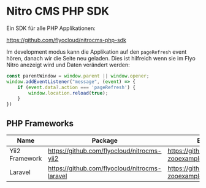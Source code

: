 # Nitro CMS PHP SDK

Ein SDK für alle PHP Applikationen:

https://github.com/flyocloud/nitrocms-php-sdk

Im development modus kann die Applikation auf den `pageRefresh` event hören, danach wir die Seite neu geladen. Dies ist hilfreich wenn sie im Flyo Nitro anezeigt wird und Daten verändert werden:

```js
const parentWindow = window.parent || window.opener;
window.addEventListener("message", (event) => {
    if (event.data?.action === 'pageRefresh') {
        window.location.reload(true);
    }
})
```

## PHP Frameworks

|Name|Package|Example Project
|----|-------|--------------
|Yii2 Framework|https://github.com/flyocloud/nitrocms-yii2|https://github.com/flyocloud/yii2-zooexample.com
|Laravel|https://github.com/flyocloud/nitrocms-laravel|https://github.com/flyocloud/laravel-zooexample.com
